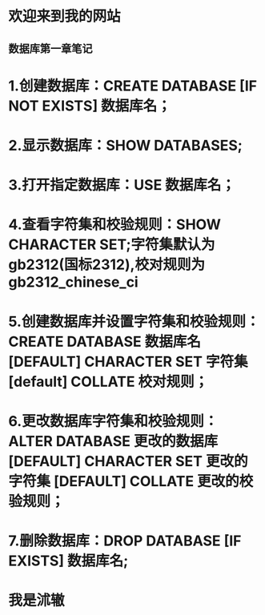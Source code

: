 # 欢迎来到我的网站
## 数据库第一章笔记
# 1.创建数据库：CREATE DATABASE  [IF NOT EXISTS] 数据库名；    
# 2.显示数据库：SHOW DATABASES;
# 3.打开指定数据库：USE 数据库名；
# 4.查看字符集和校验规则：SHOW CHARACTER SET;字符集默认为gb2312(国标2312),校对规则为gb2312_chinese_ci
# 5.创建数据库并设置字符集和校验规则：CREATE DATABASE 数据库名[DEFAULT] CHARACTER SET 字符集   [default] COLLATE 校对规则；
# 6.更改数据库字符集和校验规则：ALTER DATABASE 更改的数据库 [DEFAULT] CHARACTER SET 更改的字符集  [DEFAULT] COLLATE 更改的校验规则；
# 7.删除数据库：DROP DATABASE [IF EXISTS] 数据库名;
# 我是沭辙
